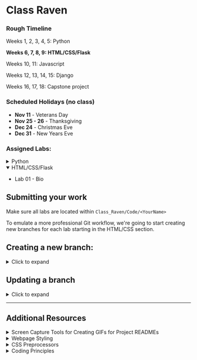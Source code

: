 # Class Raven

### Rough Timeline

Weeks 1, 2, 3, 4, 5: Python

**Weeks 6, 7, 8, 9: HTML/CSS/Flask**

Weeks 10, 11: Javascript

Weeks 12, 13, 14, 15: Django

Weeks 16, 17, 18: Capstone project

### Scheduled Holidays (no class)
- **Nov 11** - Veterans Day
- **Nov 25 - 26** - Thanksgiving
- **Dec 24** - Christmas Eve
- **Dec 31** - New Years Eve

### Assigned Labs:

<details>
  <summary>Python</summary>
  <ul>
    <li>Lab 02 - Make Change</li>
    <li>Lab 03 - Average Number</li>
    <li>Lab 05 - Palindrome Checker</li>
    <li>Lab 06 - Credit Card Number Validation</li>
    <li>Lab 07 - Peaks & Valleys</li>
    <li>Lab 08 - Pick 6</li>
    <li>Lab 09 - Blackjack</li>
    <li>Lab 10 - Dad Jokes</li>
    <li>Lab 11 - Rot 13</li>
    <li>Lab 13 - Count Words</li>
    <li>Lab 14 - ATM</li>
    <li>Lab 16 - Searching & Sorting</li>
    <li>Lab 17 - Contact List</li>
    <li>Lab 19 - Trivia API</li>
    <li>Lab 20 - Adventure (mob)</li>
    <li>Mini-Capstone</li>
    <summary>Optional:</summary>
    <ul>
      <li>Stack and Linked List</li>
      <li>15 - Rain Data</li>
      <li>
      Create a Binary Search Tree
        <ul>
            <li>Add elements</li>
            <li>Search</li>
            <li>Delete elements</li>
        </ul>
      </li>
    </ul>
  </ul>
</details>

<details open>
  <summary>HTML/CSS/Flask</summary>
  <ul>
    <li>Lab 01 - Bio</li>
  </ul>
</details>

## Submitting your work

Make sure all labs are located within `Class_Raven/Code/<YourName>`

To emulate a more professional Git workflow, we're going to start creating new branches for each lab starting in the HTML/CSS section.
<h2>Creating a new branch:</h2>
<details>
<summary>Click to expand</summary>



- `git branch` to check that you're on the master branch

- `git status` to check if your local master branch is up to date with origin/master on Github.
  
- `git pull` if needed to pull any recent changes to your local repository

- Create a new branch and switch to it.
  - Option 1:
    - `git branch <YOUR_NAME-SECTION-LAB_NUMBER>`
    - `git checkout <YOUR_NAME-SECTION-LAB_NUMBER>`
  
  - Option 2:
  
    The `-b` flag can be used after the `checkout` command to combine these two steps:

    `git checkout -b <YOUR_NAME-SECTION-LAB_NUMBER>`
  
  **e.g.** My branch for the **"Lab 01 - Bio"** in the **HTML/CSS** section would be named: `keegan-htmlcss-lab01`. The name can vary a bit from this example, but please keep the chosen formatting consistent from one lab to another.

- `git add <FILENAME>` to add a specific file or `git add .` to add everything in the current dicrectory
  
- `git commit -m "your commit message"` to commit your work

- Before pushing your new branch, be sure to check the master branch for any updates. Anything changes that were merged into the master branch while you were working on your branch will need to be pulled and merged into your branch.

- A remote branch will need to be created for each new local branch. Git will usually display the proper command to do this when a new branch is pushed for the first time.

  The command is:

  `git push --set-upstream origin <BRANCH_NAME>`

  **OR**

  `git push -u origin <BRANCH_NAME>`
  
  <details>
    <summary>Screenshot</summary>
    <img src="screenshots/set_upstream_message.png" width=800>
  </details>

- After successfully pushing your new branch to Github, you should see the option to create a Pull Request for your branch on the main repo page.

  <details>
    <summary>Screenshot</summary>
    <img src="screenshots/pull_request_button.png" width=800>
  </details>

- If you don't see that message, you'll have to navigate to your new remote branch
  <details>
    <summary>Screenshot</summary>
    <img src="screenshots/switch_branch.gif" width=800>
  </details>

- Once you've navigated to your individual branch, you'll find the option to create a Pull Request in the "Contribute" dropdown.
  <details>
    <summary>Screenshot</summary>
    <img src="screenshots/open_pull_request_alternative.gif" width=800>
  </details>

- Click the "Open Pull Request" button. Add a comment to your Pull Request like "Submitting Lab 00" and click "Create Pull request"
  <details>
    <summary>Screenshot</summary>
    <img src="screenshots/create_pull_request.png" width=800>
  </details>
</details>

## Updating a branch
<details>
<summary>Click to expand</summary>
After a Pull Request is submitted, the code on that branch will be checked. Necessary corrections or adjustments will be posted as comments on the Pull Request on Github.

Corrections will be made only to that particular branch.

- `git checkout master` to switch to the master branch

- `git pull` to add the changes from the master branch into your branch.

- `git checkout <YOUR_NAME-SECTION-LAB_NUMBER>`

- `git merge master` to pull any updates from the master branch into your branch

- Add and commit updated files.

- `git push` to push your changes up to the remote repository on GitHub

- Only one Pull Request is allowed per branch. A message will be added to the current Pull Request for the new commits.

- Once a lab is complete, its branch will be merged into master.
</details>

---

## Additional Resources

<details>
  <summary>Screen Capture Tools for Creating GIFs for Project READMEs</summary>
  <ul>
    <li>
      Windows - <a href="https://www.screentogif.com">Screen to GIF</a>
    </li>
    <li>
      MacOS - <a href="https://apps.apple.com/us/app/giphy-capture-the-gif-maker/id668208984?mt=12">GIPHY</a>
    </li>
    <li>
      Linux - <a href="https://github.com/phw/peek">Peek</a>
    </li>
  </ul>
</details>


<details>
  <summary>Webpage Styling</summary>

  <p><b>Flexbox Games</b></p>
  <ul>
    <li><a href="https://flexboxfroggy.com/">Flexbox Froggy</a></li>
    <li><a href="https://mastery.games/flexboxzombies/">Flexbox Zombies</a></li>
  </ul>

  <p><b>Color Schemes</b></p>
  <ul>
    <li><a href="https://coolors.co">Coolors</a></li>
    <li><a href="https://color.adobe.com/create/color-wheel">Adobe Color Wheel</a></li>
  </ul>

  <p><b>Design Principles</b></p>
  <ul>
    <li><a href="https://www.canva.com/learn/20-web-design-principles-follow/">20 Web Design Principles</a></li>
    <li><a href="https://blog.tubikstudio.com/anatomy-of-web-page/">Anatomy of a Webpage</a></li>
    <li><a href="https://blog.devgenius.io/what-are-html-semantic-tags-and-why-should-you-care-a0403972a217">What are Semantic HTML Tags and Why You Should Care</a></li>
    <li><a href="https://kinsta.com/blog/html-best-practices/">HTML Best Practices</a></li>
  </ul>
</details>
  
<details>
  <summary>CSS Preprocessors</summary>
  <ul>
    <li><a href="https://youtu.be/RhX2rb10AC4">Intro to & Bootstrap Theming with Sass</a></li>
  </ul>
</details>

<details>
  <summary>Coding Principles</summary>
  <ul>
    <li><a href="https://x-team.com/blog/principles-clean-code/">Principles of Clean Code</a></li>
  </ul>
</details>
  

